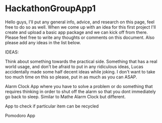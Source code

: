 # HackathonGroupApp1
Hello guys,
I'll put any general info, advice, and research on this page, feel free to do so as well. When we come up with an idea for this first project I'll create and upload a basic app package and we can kick off from there. Please feel free to write any thoughts or comments on this document. Also please add any ideas in the list below.

IDEAS:


Think about something towards the practical side. Something that has a real world usage, and don't be afraid to put in any ridiculous ideas, Lucas accidentally made some half decent ideas while joking. I don't want to take too much time on this so please, put in as much as you can ASAP. 

Alarm Clock App where you have to solve a problem or do something that requires thinking in order to shut off the alarm so that you dont immediately go back to sleep. Similar to Mathe Alarm Clock but different.

App to check if particular item can be recycled

Pomodoro App
